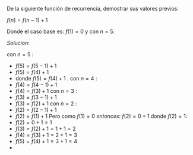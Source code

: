 De la siguiente función de recurrencia, demostrar sus valores previos:

$f(n)=f(n-1)+1$

Donde el caso base es: $f(1)=0$ y con $n=5$.

$Solucion:$

con $n=5$ :
- $f(5)=f(5-1)+1$
- $f(5)=f(4)+1$
- donde $f(5)=f(4)+1$ .
con $n=4$ :
- $f(4)=f(4-1)+1$
- $f(4)=f(3)+1$
con $n=3$ :
- $f(3)=f(3-1)+1$
- $f(3)=f(2)+1$
con $n=2$ :
- $f(2)=f(2-1)+1$
- $f(2)=f(1)+1$
Pero como $f(1)=0$ $entonces$: $f(2)=0+1$ donde $f(2)= 1$:
- $f(2)=0+1=1$
- $f(3)=f(2)+1=1+1=2$
- $f(4)=f(3)+1=2+1=3$
- $f(5)=f(4)+1=3+1=4$
- 
